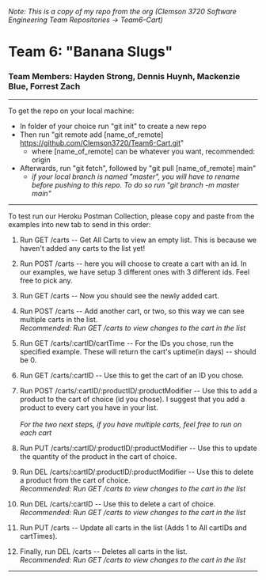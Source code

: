 *Note: This is a copy of my repo from the org (Clemson 3720 Software Engineering Team Repositories -> Team6-Cart)*</br>

# Team 6: "Banana Slugs"
### Team Members: Hayden Strong, Dennis Huynh, Mackenzie Blue, Forrest Zach

***
To get the repo on your local machine:
* In folder of your choice run "git init" to create a new repo
* Then run "git remote add [name_of_remote] https://github.com/Clemson3720/Team6-Cart.git"
  * where [name_of_remote] can be whatever you want, recommended: origin
* Afterwards, run "git fetch", followed by "git pull [name_of_remote] main"
  * *if your local branch is named "master", you will have to rename before pushing to this repo. To do so run "git branch -m master main"*
***

To test run our Heroku Postman Collection, please copy and paste from the examples into new tab to send in this order:

1. Run GET /carts -- Get All Carts to view an empty list. This is because we haven't added any carts to the list yet!
2. Run POST /carts -- here you will choose to create a cart with an id. In our examples, we have setup 3 different ones with 3 different ids. Feel free to pick any.
3. Run GET /carts -- Now you should see the newly added cart.
4. Run POST /carts -- Add another cart, or two, so this way we can see multiple carts in the list.<br>
*Recommended: Run GET /carts to view changes to the cart in the list*

5. Run GET /carts/:cartID/cartTime -- For the IDs you chose, run the specified example. These will return the cart's uptime(in days) -- should be 0.
6. Run GET /carts/:cartID -- Use this to get the cart of an ID you chose.
7. Run POST /carts/:cartID/:productID/:productModifier -- Use this to add a product to the cart of choice (id you chose). I suggest that you add a product to every cart you have in your list.<br><br>
*For the two next steps, if you have multiple carts, feel free to run on each cart*<br>
8. Run PUT /carts/:cartID/:productID/:productModifier -- Use this to update the quantity of the product in the cart of choice.
9. Run DEL /carts/:cartID/:productID/:productModifier -- Use this to delete a product from the cart of choice.<br>
*Recommended: Run GET /carts to view changes to the cart in the list*

10. Run DEL /carts/:cartID -- Use this to delete a cart of choice.<br>
*Recommended: Run GET /carts to view changes to the cart in the list*
11. Run PUT /carts -- Update all carts in the list (Adds 1 to All cartIDs and cartTimes).
12. Finally, run DEL /carts -- Deletes all carts in the list.<br>
*Recommended: Run GET /carts to view changes to the cart in the list*
***
